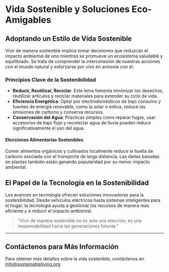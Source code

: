 # Vida Sostenible y Soluciones Eco-Amigables

## Adoptando un Estilo de Vida Sostenible
Vivir de manera sostenible implica tomar decisiones que reduzcan el impacto ambiental de uno mientras se promueve un ecosistema saludable y equilibrado. Se trata de comprender la interconexión de nuestras acciones con el mundo natural y esforzarse por vivir en armonía con él.

### Principios Clave de la Sostenibilidad
- **Reducir, Reutilizar, Reciclar**: Este lema fomenta minimizar los desechos, reutilizar artículos y reciclar materiales para extender su ciclo de vida.
- **Eficiencia Energética**: Optar por electrodomésticos de bajo consumo y fuentes de energía renovable, como la solar o eólica, reduce las emisiones de carbono y conserva recursos.
- **Conservación del Agua**: Prácticas simples como reparar fugas, usar accesorios de bajo flujo y recolectar agua de lluvia pueden reducir significativamente el uso del agua.

#### Elecciones Alimentarias Sostenibles
Comer alimentos orgánicos y cultivados localmente reduce la huella de carbono asociada con el transporte de larga distancia. Las dietas basadas en plantas también están ganando popularidad por su menor impacto ambiental.

## El Papel de la Tecnología en la Sostenibilidad
Los avances en tecnología ofrecen soluciones innovadoras para la sostenibilidad. Desde vehículos eléctricos hasta sistemas inteligentes para el hogar, la tecnología ayuda a gestionar los recursos de manera más eficiente y a reducir el impacto ambiental.

> "Vivir de manera sostenible no es solo una elección; es una responsabilidad hacia las generaciones futuras."

---

## Contáctenos para Más Información
Para obtener más detalles sobre la vida sostenible, contáctenos en [info@sustainableliving.org](mailto:info@sustainableliving.org).
